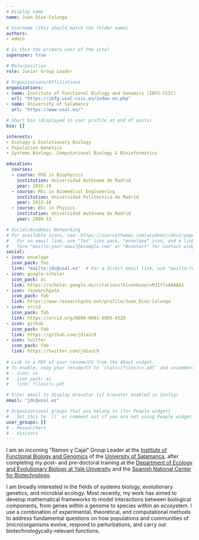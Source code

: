 ```yaml
---
# Display name
name: Juan Díaz-Colunga

# Username (this should match the folder name)
authors:
- admin

# Is this the primary user of the site?
superuser: true

# Role/position
role: Junior Group Leader

# Organizations/Affiliations
organizations:
- name: Institute of Functional Biology and Genomics (IBFG-CSIC)
  url: "https://ibfg.usal-csic.es/index-en.php"
- name: University of Salamanca
  url: "https://www.usal.es/"

# Short bio (displayed in user profile at end of posts)
bio: []

interests:
- Ecology & Evolutionary Biology
- Population Genetics
- Systems Biology, Computational Biology & Bioinformatics

education:
  courses:
  - course: PhD in Biophysics
    institution: Universidad Autónoma de Madrid
    year: 2015-19
  - course: MSc in Biomedical Engineering
    institution: Universidad Politécnica de Madrid
    year: 2013-14
  - course: BSc in Physics
    institution: Universidad Autónoma de Madrid
    year: 2009-13

# Social/Academic Networking
# For available icons, see: https://sourcethemes.com/academic/docs/page-builder/#icons
#   For an email link, use "fas" icon pack, "envelope" icon, and a link in the
#   form "mailto:your-email@example.com" or "#contact" for contact widget.
social:
- icon: envelope
  icon_pack: fas
  link: "mailto:jdc@usal.es"  # For a direct email link, use "mailto:test@example.org".
- icon: google-scholar
  icon_pack: ai
  link: https://scholar.google.es/citations?hl=en&user=MJIf7vAAAAAJ
- icon: researchgate
  icon_pack: fab
  link: https://www.researchgate.net/profile/Juan_Diaz-Colunga
- icon: orcid
  icon_pack: fab
  link: https://orcid.org/0000-0001-8995-4529  
- icon: github
  icon_pack: fab
  link: https://github.com/jdiazc9
- icon: twitter
  icon_pack: fab
  link: https://twitter.com/jdiazc9
  
# Link to a PDF of your resume/CV from the About widget.
# To enable, copy your resume/CV to `static/files/cv.pdf` and uncomment the lines below.
# - icon: cv
#   icon_pack: ai
#   link: files/cv.pdf

# Enter email to display Gravatar (if Gravatar enabled in Config)
email: "jdc@usal.es"

# Organizational groups that you belong to (for People widget)
#   Set this to `[]` or comment out if you are not using People widget.
user_groups: []
# - Researchers
# - Visitors
---
```


I am an incoming "Ramon y Cajal" Group Leader at the [Institute of Functional Biology and Genomics](https://ibfg.usal-csic.es/index-en.php) of the [University of Salamanca](https://www.usal.es/), after completing my post- and pre-doctoral training at the [Department of Ecology and Evolutionary Biology at Yale University](https://https://eeb.yale.edu/) and the [Spanish National Center for Biotechnology]().

I am broadly interested in the fields of systems biology, evolutionary genetics, and microbial ecology. Most recently, my work has aimed to develop mathematical frameworks to model interactions between biological components, from genes within a genome to species within an ecosystem. I use a combination of experimental, theoretical, and computational methods to address fundamental questions on how populations and communities of (micro)organisms evolve, respond to perturbations, and carry out biotechnologycally-relevant functions.